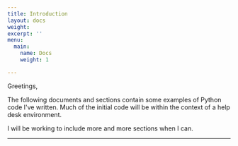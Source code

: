 ```yaml
---
title: Introduction
layout: docs
weight: 
excerpt: ''
menu:
  main:
    name: Docs
    weight: 1

---
```

Greetings,

The following documents and sections contain some examples of Python code I've written. Much of the initial code will be within the context of a help desk environment.

I will be working to include more and more sections when I can.

<hr />